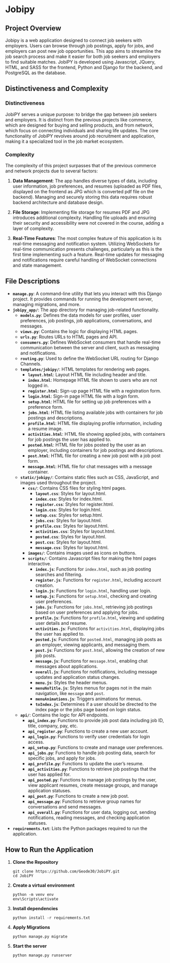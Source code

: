 # Jobipy

## Project Overview

Jobipy is a web application designed to connect job seekers with employers. Users can browse through job postings, apply for jobs, and employers can post new job opportunities. This app aims to streamline the job search process and make it easier for both job seekers and employers to find suitable matches. JobiPY is developed using Javascript, JQuery, HTML, and SASS for the frontend, Python and Django for the backend, and PostgreSQL as the database.

## Distinctiveness and Complexity

### Distinctiveness

JobiPY serves a unique purpose: to bridge the gap between job seekers and employers. It is distinct from the previous projects like commerce, which are designed for buying and selling products, and from network, which focus on connecting individuals and sharing life updates. The core functionality of JobiPY revolves around job recruitment and application, making it a specialized tool in the job market ecosystem.

### Complexity

The complexity of this project surpasses that of the previous commerce and network projects due to several factors:

1. **Data Management**: The app handles diverse types of data, including user information, job preferences, and resumes (uploaded as PDF files, displayed on the frontend as JPG which is converted pdf file on the backend). Managing and securely storing this data requires robust backend architecture and database design.
   
2. **File Storage**: Implementing file storage for resumes PDF and JPG introduces additional complexity. Handling file uploads and ensuring their security and accessibility were not covered in the course, adding a layer of complexity.

3. **Real-Time Features**: The most complex feature of this application is its real-time messaging and notification system. Utilizing WebSockets for real-time communication presents challenges, particularly as this is the first time implementing such a feature. Real-time updates for messaging and notifications require careful handling of WebSocket connections and state management.

## File Descriptions

- **`manage.py`**: A command-line utility that lets you interact with this Django project. It provides commands for running the development server, managing migrations, and more.
- **`jobipy_app/`**: The app directory for managing job-related functionality.
  - **`models.py`**: Defines the data models for user profiles, user preferences, job postings, job applications, conversations, and messages.
  - **`views.py`**: Contains the logic for displaying HTML pages.
  - **`urls.py`**: Routes URLs to HTML pages and API.
  - **`consumers.py`**: Defines WebSocket consumers that handle real-time communication between the server and client, such as messaging and notifications.
  - **`routing.py`**: Used to define the WebSocket URL routing for Django Channels.
  - **`templates/jobipy/`**: HTML templates for rendering web pages.
     - **`layout.html`**: Layout HTML file including header and title.
     - **`index.html`**: Homepage HTML file shown to users who are not logged in.
     - **`register.html`**: Sign-up page HTML file with a registration form.
     - **`login.html`**: Sign-in page HTML file with a login form.
     - **`setup.html`**: HTML file for setting up job preferences with a preference form.
     - **`jobs.html`**: HTML file listing available jobs with containers for job postings and descriptions.
     - **`profile.html`**: HTML file displaying profile information, including a resume image.
     - **`activities.html`**: HTML file showing applied jobs, with containers for job postings the user has applied to.
     - **`posted.html`**: HTML file for jobs posted by the user as an employer, including containers for job postings and descriptions.
     - **`post.html`**: HTML file for creating a new job post with a job post form.
     - **`message.html`**: HTML file for chat messages with a message container.
  - **`static/jobipy/`**: Contains static files such as CSS, JavaScript, and images used throughout the project.
     - **`css/`**: Contains CSS files for styling html pages.
        - **`layout.css`**: Styles for layout.html.
        - **`index.css`**: Styles for index.html.
        - **`register.css`**: Styles for register.html.
        - **`login.css`**: Styles for login.html.
        - **`setup.css`**: Styles for setup.html.
        - **`jobs.css`**: Styles for layout.html.
        - **`profile.css`**: Styles for layout.html.
        - **`activities.css`**: Styles for layout.html.
        - **`posted.css`**: Styles for layout.html.
        - **`post.css`**: Styles for layout.html.
        - **`message.css`**: Styles for layout.html.
     - **`images/`**: Contains images used as icons on buttons.
     - **`scripts/`**: Contains Javascript files for making the html pages interactive.
        - **`index.js`**: Functions for `index.html`, such as job posting searches and filtering.
        - **`register.js`**: Functions for `register.html`, including account creation.
        - **`login.js`**: Functions for `login.html`, handling user login.
        - **`setup.js`**: Functions for `setup.html`, checking and creating user preferences.
        - **`jobs.js`**: Functions for `jobs.html`, retrieving job postings based on user preferences and applying for jobs.
        - **`profile.js`**: Functions for `profile.html`, viewing and updating user details and resume.
        - **`activities.js`**: Functions for `activities.html`, displaying jobs the user has applied to.
        - **`posted.js`**: Functions for `posted.html`, managing job posts as an employer, viewing applicants, and messaging them.
        - **`post.js`**: Functions for `post.html`, allowing the creation of new job posts.
        - **`message.js`**: Functions for `message.html`, enabling chat messages about applications.
        - **`overall.js`**: Functions for notifications, including message updates and application status changes.
        - **`menu.js`**: Styles the header menus.
        - **`menuNoTitle.js`**: Styles menus for pages not in the main navigation, like `message` and `post`.
        - **`menuAnimations.js`**: Triggers animations for menus.
        - **`toIndex.js`**: Determines if a user should be directed to the index page or the jobs page based on login status.
  - **`api/`**: Contains the logic for API endpoints.
     - **`api_index.py`**: Functions to provide job post data including job ID, title, company, pay, etc.
     - **`api_register.py`**: Functions to create a new user account.
     - **`api_login.py`**: Functions to verify user credentials for login access.
     - **`api_setup.py`**: Functions to create and manage user preferences.
     - **`api_jobs.py`**: Functions to handle job posting data, search for specific jobs, and apply for jobs.
     - **`api_profile.py`**: Functions to update the user’s resume.
     - **`api_activities.py`**: Functions to retrieve job postings that the user has applied for.
     - **`api_posted.py`**: Functions to manage job postings by the user, view applicant resumes, create message groups, and manage application statuses.
     - **`api_post.py`**: Functions to create a new job post.
     - **`api_message.py`**: Functions to retrieve group names for conversations and send messages.
     - **`api_overall.py`**: Functions for user data, logging out, sending notifications, reading messages, and checking application statuses.
- **`requirements.txt`**: Lists the Python packages required to run the application.

## How to Run the Application

1. **Clone the Repository**

   ```
   git clone https://github.com/Geode30/JobiPY.git
   cd JobiPY

2. **Create a virtual environment**

   ```
   python -m venv env
   env\Scripts\activate 

3. **Install dependencies**

   ```
   python install -r requirements.txt

4. **Apply Migrations**

   ```
   python manage.py migrate

2. **Start the server**

   ```
   python manage.py runserver
